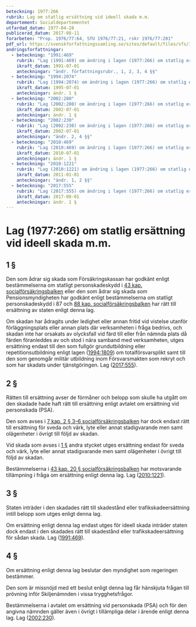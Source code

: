 ```yaml
---
beteckning: 1977:266
rubrik: Lag om statlig ersättning vid ideell skada m.m.
departement: Socialdepartementet
utfardad_datum: 1977-04-28
publicerad_datum: 2017-08-11
forarbeten: "Prop. 1976/77:64, SfU 1976/77:21, rskr 1976/77:201"
pdf_url: https://svenskforfattningssamling.se/sites/default/files/sfs/1977-04/SFS1977-266.pdf
andringsforfattningar:
  - beteckning: "1991:469"
    rubrik: "Lag (1991:469) om ändring i lagen (1977:266) om statlig ersättning vid ideell skada"
    ikraft_datum: 1991-07-01
    anteckningar: "ändr. författningsrubr., 1, 2, 3, 4 §§"
  - beteckning: "1994:2074"
    rubrik: "Lag (1994:2074) om ändring i lagen (1977:266) om statlig ersättning vid ideell skada m.m."
    ikraft_datum: 1995-07-01
    anteckningar: ändr. 1 §
  - beteckning: "2002:280"
    rubrik: "Lag (2002:280) om ändring i lagen (1977:266) om statlig ersättning vid ideell skada m.m."
    ikraft_datum: 2002-07-01
    anteckningar: ändr. 1 §
  - beteckning: "2002:230"
    rubrik: "Lag (2002:230) om ändring i lagen (1977:266) om statlig ersättning vid idell skada m.m."
    ikraft_datum: 2002-07-01
    anteckningar: "ändr. 2, 4 §§"
  - beteckning: "2010:469"
    rubrik: "Lag (2010:469) om ändring i lagen (1977:266) om statlig ersättning vid ideell skada m.m."
    ikraft_datum: 2010-07-01
    anteckningar: ändr. 1 §
  - beteckning: "2010:1221"
    rubrik: "Lag (2010:1221) om ändring i lagen (1977:266) om statlig ersättning vid ideell skada m.m."
    ikraft_datum: 2011-01-01
    anteckningar: "ändr. 1, 2 §§"
  - beteckning: "2017:555"
    rubrik: "Lag (2017:555) om ändring i lagen (1977:266) om statlig ersättning vid ideell skada m.m."
    ikraft_datum: 2017-08-01
    anteckningar: ändr. 1 §
---
```


# Lag (1977:266) om statlig ersättning vid ideell skada m.m.

## 1 §

Den som ådrar sig skada som Försäkringskassan har godkänt enligt bestämmelserna om statligt personskadeskydd i [43 kap. socialförsäkringsbalken](https://selex.se/eli/sfs/2010/110) eller den som ådrar sig skada som Pensionsmyndigheten har godkänt enligt bestämmelserna om statligt personskadeskydd i 87 och [88 kap. socialförsäkringsbalken](https://selex.se/eli/sfs/2010/110) har rätt till ersättning av staten enligt denna lag.

Om skadan har ådragits under ledighet eller annan fritid vid vistelse utanför förläggningsplats eller annan plats där verksamheten i fråga bedrivs, och skadan inte har orsakats av olycksfall vid färd till eller från nämnda plats då färden föranleddes av och stod i nära samband med verksamheten, utges ersättning endast till den som fullgör grundutbildning eller repetitionsutbildning enligt lagen ([1994:1809](https://selex.se/eli/sfs/1994/1809)) om totalförsvarsplikt samt till den som genomgår militär utbildning inom Försvarsmakten som rekryt och som har skadats under tjänstgöringen. Lag ([2017:555](https://selex.se/eli/sfs/2017/555)).

## 2 §

Rätten till ersättning avser de förmåner och belopp som skulle ha utgått om den skadade hade haft rätt till ersättning enligt avtalet om ersättning vid personskada (PSA).

Den som avses i [7 kap. 2 § 3–6 socialförsäkringsbalken](https://selex.se/eli/sfs/2010/110#kap7.2) har dock endast rätt till ersättning för sveda och värk, lyte eller annat stadigvarande men samt olägenheter i övrigt till följd av skadan.

Vid skada som avses i [1 §](#1) andra stycket utges ersättning endast för sveda och värk, lyte eller annat stadigvarande men samt olägenheter i övrigt till följd av skadan.

Bestämmelserna i [43 kap. 20 § socialförsäkringsbalken](https://selex.se/eli/sfs/2010/110#kap43.20) har motsvarande tillämpning i fråga om ersättning enligt denna lag. Lag ([2010:1221](https://selex.se/eli/sfs/2010/1221)).

## 3 §

Staten inträder i den skadades rätt till skadestånd eller trafikskadeersättning intill belopp som utges enligt denna lag.

Om ersättning enligt denna lag endast utges för ideell skada inträder staten dock endast i den skadades rätt till skadestånd eller trafikskadeersättning för sådan skada. Lag ([1991:469](https://selex.se/eli/sfs/1991/469)).

## 4 §

Om ersättning enligt denna lag beslutar den myndighet som regeringen bestämmer.

Den som är missnöjd med ett beslut enligt denna lag får hänskjuta frågan till prövning inför Skiljenämnden i vissa trygghetsfrågor.

Bestämmelserna i avtalet om ersättning vid personskada (PSA) och för den angivna nämnden gäller även i övrigt i tillämpliga delar i ärende enligt denna lag. Lag ([2002:230](https://selex.se/eli/sfs/2002/230)).